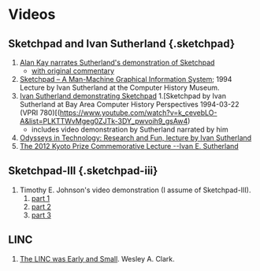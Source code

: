 # Videos

## Sketchpad and Ivan Sutherland {.sketchpad}

1. [Alan Kay narrates Sutherland's demonstration of
      Sketchpad](https://www.youtube.com/watch?v=5RyU50qbvzQ)
	  * [with original commentary](https://www.youtube.com/watch?v=T7dC98PNxyE&list=PLKTTWvMgeg0ZJTk-3DY_pwvoih9_gsAw4&index=7)
1. [Sketchpad – A Man-Machine Graphical Information
   System](https://www.youtube.com/watch?v=-sbeghygOt4); 1994 Lecture
   by Ivan Sutherland at the Computer History Museum.
1. [Ivan Sutherland demonstrating Sketchpad](https://www.youtube.com/watch?v=T7dC98PNxyE)
1.[Sketchpad by Ivan Sutherland at Bay Area Computer History
   Perspectives 1994-03-22 (VPRI
   780)[(https://www.youtube.com/watch?v=k_cevebLO-A&list=PLKTTWvMgeg0ZJTk-3DY_pwvoih9_gsAw4)
   * includes video demonstration by Sutherland narrated by him
1. [Odysseys in Technology: Research and Fun, lecture by Ivan
   Sutherland](https://www.youtube.com/watch?v=FIMaf4RemOU)
1. [The 2012 Kyoto Prize Commemorative Lecture --Ivan
   E. Sutherland](https://www.youtube.com/watch?v=8SXHzzpZmyY&list=PLKTTWvMgeg0ZJTk-3DY_pwvoih9_gsAw4&index=5)

## Sketchpad-III {.sketchpad-iii}

1. Timothy E. Johnson's video demonstration (I assume of Sketchpad-III).
   1. [part 1](https://www.youtube.com/watch?v=6orsmFndx_o)
   1. [part 2](https://www.youtube.com/watch?v=hB3jQKGrJo0)
   1. [part 3](https://www.youtube.com/watch?v=t3ZsiBMnGSg)

## LINC

1. [The LINC was Early and Small](https://www.youtube.com/watch?v=l9YBZo30Ses&list=PLQsxaNhYv8dbIuONzZcrM0IM7sTPQFqgr).  Wesley A. Clark.
